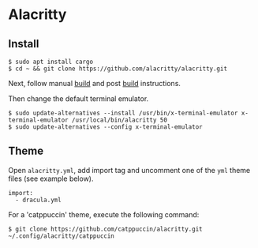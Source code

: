 # Alacritty

## Install

```shell
$ sudo apt install cargo
$ cd ~ && git clone https://github.com/alacritty/alacritty.git
```

Next, follow manual [build](https://github.com/alacritty/alacritty/blob/master/INSTALL.md#debianubuntu) and post [build](https://github.com/alacritty/alacritty/blob/master/INSTALL.md#post-build) instructions. 

Then change the default terminal emulator.

```shell
$ sudo update-alternatives --install /usr/bin/x-terminal-emulator x-terminal-emulator /usr/local/bin/alacritty 50
$ sudo update-alternatives --config x-terminal-emulator
```

## Theme

Open `alacritty.yml`, add import tag and uncomment one of the `yml` theme files (see example below).

```vim
import:
  - dracula.yml
```

For a 'catppuccin' theme, execute the following command:

```shell
$ git clone https://github.com/catppuccin/alacritty.git ~/.config/alacritty/catppuccin
```

